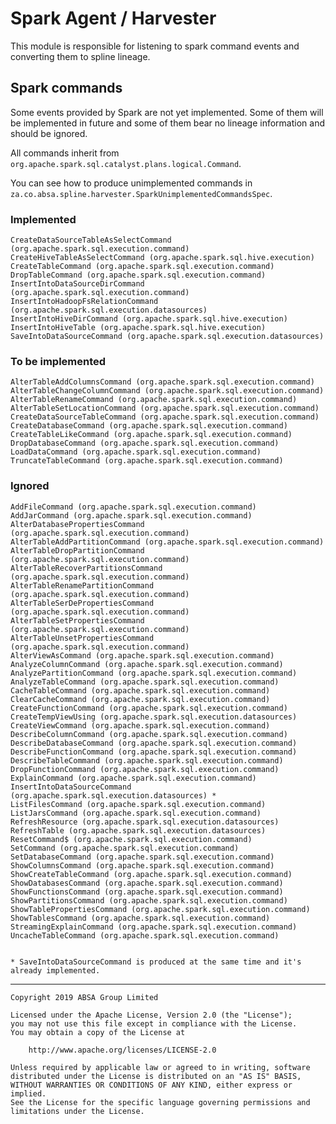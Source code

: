 # Spark Agent / Harvester

This module is responsible for listening to spark command events and converting them to spline lineage.

## Spark commands
Some events provided by Spark are not yet implemented. Some of them will be implemented in future 
and some of them bear no lineage information and should be ignored.

All commands inherit from ```org.apache.spark.sql.catalyst.plans.logical.Command```.

You can see how to produce unimplemented commands in ```za.co.absa.spline.harvester.SparkUnimplementedCommandsSpec```.
### Implemented
```
CreateDataSourceTableAsSelectCommand (org.apache.spark.sql.execution.command)
CreateHiveTableAsSelectCommand (org.apache.spark.sql.hive.execution)
CreateTableCommand (org.apache.spark.sql.execution.command)
DropTableCommand (org.apache.spark.sql.execution.command)
InsertIntoDataSourceDirCommand (org.apache.spark.sql.execution.command)
InsertIntoHadoopFsRelationCommand (org.apache.spark.sql.execution.datasources)
InsertIntoHiveDirCommand (org.apache.spark.sql.hive.execution)
InsertIntoHiveTable (org.apache.spark.sql.hive.execution)
SaveIntoDataSourceCommand (org.apache.spark.sql.execution.datasources)
```
### To be implemented
```
AlterTableAddColumnsCommand (org.apache.spark.sql.execution.command)
AlterTableChangeColumnCommand (org.apache.spark.sql.execution.command)
AlterTableRenameCommand (org.apache.spark.sql.execution.command)
AlterTableSetLocationCommand (org.apache.spark.sql.execution.command)
CreateDataSourceTableCommand (org.apache.spark.sql.execution.command)
CreateDatabaseCommand (org.apache.spark.sql.execution.command)
CreateTableLikeCommand (org.apache.spark.sql.execution.command)
DropDatabaseCommand (org.apache.spark.sql.execution.command)
LoadDataCommand (org.apache.spark.sql.execution.command)
TruncateTableCommand (org.apache.spark.sql.execution.command)
```
### Ignored
```
AddFileCommand (org.apache.spark.sql.execution.command)
AddJarCommand (org.apache.spark.sql.execution.command)
AlterDatabasePropertiesCommand (org.apache.spark.sql.execution.command)
AlterTableAddPartitionCommand (org.apache.spark.sql.execution.command)
AlterTableDropPartitionCommand (org.apache.spark.sql.execution.command)
AlterTableRecoverPartitionsCommand (org.apache.spark.sql.execution.command)
AlterTableRenamePartitionCommand (org.apache.spark.sql.execution.command)
AlterTableSerDePropertiesCommand (org.apache.spark.sql.execution.command)
AlterTableSetPropertiesCommand (org.apache.spark.sql.execution.command)
AlterTableUnsetPropertiesCommand (org.apache.spark.sql.execution.command)
AlterViewAsCommand (org.apache.spark.sql.execution.command)
AnalyzeColumnCommand (org.apache.spark.sql.execution.command)
AnalyzePartitionCommand (org.apache.spark.sql.execution.command)
AnalyzeTableCommand (org.apache.spark.sql.execution.command)
CacheTableCommand (org.apache.spark.sql.execution.command)
ClearCacheCommand (org.apache.spark.sql.execution.command)
CreateFunctionCommand (org.apache.spark.sql.execution.command)
CreateTempViewUsing (org.apache.spark.sql.execution.datasources)
CreateViewCommand (org.apache.spark.sql.execution.command)
DescribeColumnCommand (org.apache.spark.sql.execution.command)
DescribeDatabaseCommand (org.apache.spark.sql.execution.command)
DescribeFunctionCommand (org.apache.spark.sql.execution.command)
DescribeTableCommand (org.apache.spark.sql.execution.command)
DropFunctionCommand (org.apache.spark.sql.execution.command)
ExplainCommand (org.apache.spark.sql.execution.command)
InsertIntoDataSourceCommand (org.apache.spark.sql.execution.datasources) *
ListFilesCommand (org.apache.spark.sql.execution.command)
ListJarsCommand (org.apache.spark.sql.execution.command)
RefreshResource (org.apache.spark.sql.execution.datasources)
RefreshTable (org.apache.spark.sql.execution.datasources)
ResetCommand$ (org.apache.spark.sql.execution.command)
SetCommand (org.apache.spark.sql.execution.command)
SetDatabaseCommand (org.apache.spark.sql.execution.command)
ShowColumnsCommand (org.apache.spark.sql.execution.command)
ShowCreateTableCommand (org.apache.spark.sql.execution.command)
ShowDatabasesCommand (org.apache.spark.sql.execution.command)
ShowFunctionsCommand (org.apache.spark.sql.execution.command)
ShowPartitionsCommand (org.apache.spark.sql.execution.command)
ShowTablePropertiesCommand (org.apache.spark.sql.execution.command)
ShowTablesCommand (org.apache.spark.sql.execution.command)
StreamingExplainCommand (org.apache.spark.sql.execution.command)
UncacheTableCommand (org.apache.spark.sql.execution.command)


* SaveIntoDataSourceCommand is produced at the same time and it's already implemented.
```

---

    Copyright 2019 ABSA Group Limited
    
    Licensed under the Apache License, Version 2.0 (the "License");
    you may not use this file except in compliance with the License.
    You may obtain a copy of the License at
    
        http://www.apache.org/licenses/LICENSE-2.0
    
    Unless required by applicable law or agreed to in writing, software
    distributed under the License is distributed on an "AS IS" BASIS,
    WITHOUT WARRANTIES OR CONDITIONS OF ANY KIND, either express or implied.
    See the License for the specific language governing permissions and
    limitations under the License.
